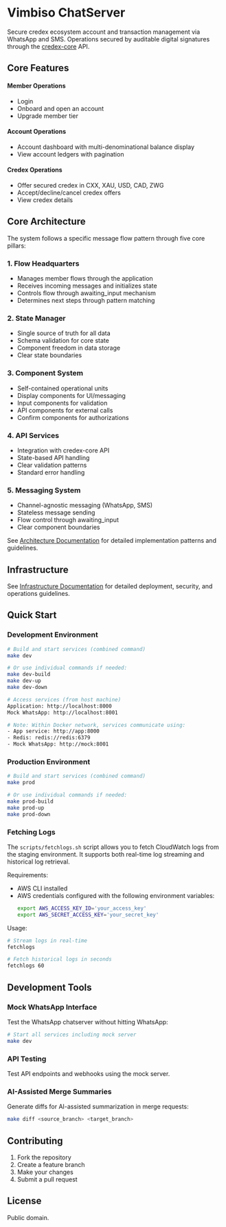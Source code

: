 # Vimbiso ChatServer

Secure credex ecosystem account and transaction management via WhatsApp and SMS. Operations secured by auditable digital signatures through the [credex-core](https://github.com/Great-Sun-Group/credex-core) API.

## Core Features

#### Member Operations
- Login
- Onboard and open an account
- Upgrade member tier

#### Account Operations
- Account dashboard with multi-denominational balance display
- View account ledgers with pagination

#### Credex Operations
- Offer secured credex in CXX, XAU, USD, CAD, ZWG
- Accept/decline/cancel credex offers
- View credex details

## Core Architecture

The system follows a specific message flow pattern through five core pillars:

### 1. Flow Headquarters
- Manages member flows through the application
- Receives incoming messages and initializes state
- Controls flow through awaiting_input mechanism
- Determines next steps through pattern matching

### 2. State Manager
- Single source of truth for all data
- Schema validation for core state
- Component freedom in data storage
- Clear state boundaries

### 3. Component System
- Self-contained operational units
- Display components for UI/messaging
- Input components for validation
- API components for external calls
- Confirm components for authorizations

### 4. API Services
- Integration with credex-core API
- State-based API handling
- Clear validation patterns
- Standard error handling

### 5. Messaging System
- Channel-agnostic messaging (WhatsApp, SMS)
- Stateless message sending
- Flow control through awaiting_input
- Clear component boundaries

See [Architecture Documentation](docs/architecture.md) for detailed implementation patterns and guidelines.

## Infrastructure

See [Infrastructure Documentation](docs/infrastructure.md) for detailed deployment, security, and operations guidelines.

## Quick Start

### Development Environment
```bash
# Build and start services (combined command)
make dev

# Or use individual commands if needed:
make dev-build
make dev-up
make dev-down

# Access services (from host machine)
Application: http://localhost:8000
Mock WhatsApp: http://localhost:8001

# Note: Within Docker network, services communicate using:
- App service: http://app:8000
- Redis: redis://redis:6379
- Mock WhatsApp: http://mock:8001
```

### Production Environment
```bash
# Build and start services (combined command)
make prod

# Or use individual commands if needed:
make prod-build
make prod-up
make prod-down
```

### Fetching Logs
The `scripts/fetchlogs.sh` script allows you to fetch CloudWatch logs from the staging environment. It supports both real-time log streaming and historical log retrieval.

Requirements:
- AWS CLI installed
- AWS credentials configured with the following environment variables:
  ```bash
  export AWS_ACCESS_KEY_ID='your_access_key'
  export AWS_SECRET_ACCESS_KEY='your_secret_key'
  ```

Usage:
```bash
# Stream logs in real-time
fetchlogs

# Fetch historical logs in seconds
fetchlogs 60
```

## Development Tools

### Mock WhatsApp Interface
Test the WhatsApp chatserver without hitting WhatsApp:

```bash
# Start all services including mock server
make dev
```

### API Testing
Test API endpoints and webhooks using the mock server.

### AI-Assisted Merge Summaries
Generate diffs for AI-assisted summarization in merge requests:

```bash
make diff <source_branch> <target_branch>
```

## Contributing

1. Fork the repository
2. Create a feature branch
3. Make your changes
4. Submit a pull request

## License

Public domain.
